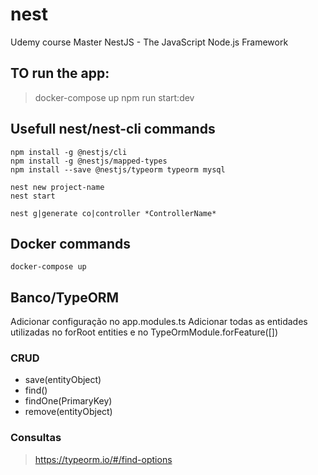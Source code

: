 # nest
Udemy course Master NestJS - The JavaScript Node.js Framework

## TO run the app:
> docker-compose up
> npm run start:dev

## Usefull nest/nest-cli commands

```
npm install -g @nestjs/cli
npm install -g @nestjs/mapped-types
npm install --save @nestjs/typeorm typeorm mysql

nest new project-name
nest start

nest g|generate co|controller *ControllerName*
```

## Docker commands

```
docker-compose up
```

## Banco/TypeORM

Adicionar configuração no app.modules.ts
Adicionar todas as entidades utilizadas no forRoot entities e no TypeOrmModule.forFeature([<entityName>])

### CRUD

- save(entityObject)
- find()
- findOne(PrimaryKey)
- remove(entityObject)

### Consultas
> https://typeorm.io/#/find-options